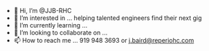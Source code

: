 - 👋 Hi, I’m @JJB-RHC
- 👀 I’m interested in ... helping talented engineers find their next gig
- 🌱 I’m currently learning ...
- 💞️ I’m looking to collaborate on ...
- 📫 How to reach me ... 919 948 3693 or j.baird@reperiohc.com

<!---
JJB-RHC/JJB-RHC is a ✨ special ✨ repository because its `README.md` (this file) appears on your GitHub profile.
You can click the Preview link to take a look at your changes.
--->
